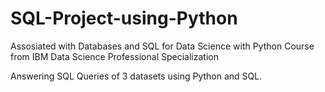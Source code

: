 # SQL-Project-using-Python
Assosiated with Databases and SQL for Data Science with Python Course from IBM Data Science Professional Specialization

Answering SQL Queries of 3 datasets using Python and SQL.
